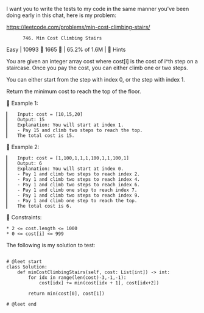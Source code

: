 I want you to write the tests to my code in the same manner you've been doing early in this chat, here is my problem:

https://leetcode.com/problems/min-cost-climbing-stairs/
                        
          746. Min Cost Climbing Stairs
 Easy | 10993  1665  | 65.2% of 1.6M | 󰛨 Hints



You are given an integer array cost where cost[i] is the cost of i^th step on a staircase. Once you pay the cost, you can either climb one or two steps.

You can either start from the step with index 0, or the step with index 1.

Return the minimum cost to reach the top of the floor.



󰛨 Example 1:

	▎	Input: cost = [10,15,20]
	▎	Output: 15
	▎	Explanation: You will start at index 1.
	▎	- Pay 15 and climb two steps to reach the top.
	▎	The total cost is 15.

󰛨 Example 2:

	▎	Input: cost = [1,100,1,1,1,100,1,1,100,1]
	▎	Output: 6
	▎	Explanation: You will start at index 0.
	▎	- Pay 1 and climb two steps to reach index 2.
	▎	- Pay 1 and climb two steps to reach index 4.
	▎	- Pay 1 and climb two steps to reach index 6.
	▎	- Pay 1 and climb one step to reach index 7.
	▎	- Pay 1 and climb two steps to reach index 9.
	▎	- Pay 1 and climb one step to reach the top.
	▎	The total cost is 6.



 Constraints:

	* 2 <= cost.length <= 1000
	* 0 <= cost[i] <= 999









The following is my solution to test:
```

# @leet start
class Solution:
    def minCostClimbingStairs(self, cost: List[int]) -> int:
        for idx in range(len(cost)-3,-1,-1):
            cost[idx] += min(cost[idx + 1], cost[idx+2])

        return min(cost[0], cost[1])
        
# @leet end
        
```
